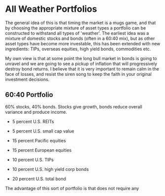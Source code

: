 # All Weather Portfolios


The general idea of this is that timing the market is a mugs game, and that by choosing the appropriate mixture of asset types a portfolio can be constructed to withstand all types of 'weather'.
The earliest idea was a mixture of domestic stocks and bonds (often in a 60:40 mix), but as other asset types have become more investable, this has been extended with new ingredients: TIPs, overseas equities, high yield bonds, commodities etc.

My own view is that at some point the long bull market in bonds is going to unravel and we are going to see a pickup of inflation that will progressively destroy bond returns. I believe that it is very important to remain calm in the face of losses, and resist the siren song to keep the faith in your original investment decisions. 

## 60:40 Portfolio

60% stocks, 40% bonds. Stocks give growth, bonds reduce overall variance and produce income.

* 5 percent U.S. REITs

* 5 percent U.S. small cap value

* 15 percent Pacific equities

* 15 percent European equities

* 10 percent U.S. TIPs

* 10 percent U.S. high yield corp bonds

* 20 percent U.S. total bond

The advantage of this sort of portfolio is that does not require any 
